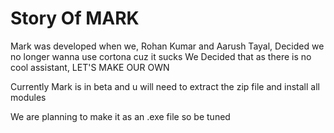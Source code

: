 # Story Of MARK

Mark was developed when we, Rohan Kumar and Aarush Tayal, Decided we no longer wanna use cortona cuz it sucks
We Decided that as there is no cool assistant, LET'S MAKE OUR OWN

Currently Mark is in beta and u will need to extract the zip file and install all modules

We are planning to make it as an .exe file so be tuned
